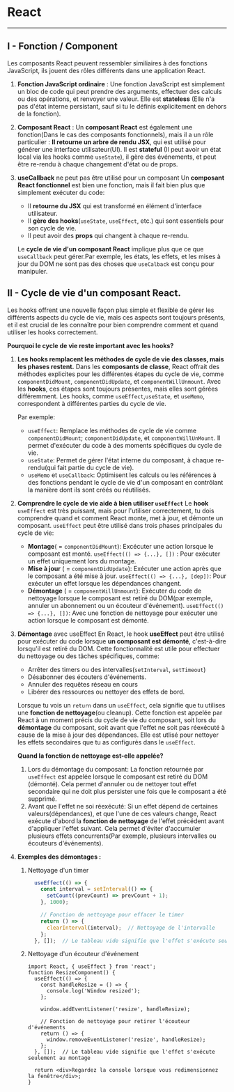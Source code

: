 # React
****
## I - Fonction / Component
Les composants React peuvent ressembler similiaires à des fonctions JavaScript, ils jouent des rôles différents dans une application React.

1. **Fonction JavaScript ordinaire** :
    Une fonction JavaScript est simplement un bloc de code qui peut prendre des arguments, effectuer des calculs ou des opérations, et renvoyer une valeur. 
    Elle est **stateless** (Elle n'a pas d'état interne persistant, sauf si tu le définis explicitement en dehors de la fonction).
2. **Composant React** :
    Un **composant React** est également une fonction(Dans le cas des composants fonctionnels), mais il a un rôle particulier : **Il retourne un arbre de rendu JSX**, qui est utilisé pour générer une interface utilisateur(UI).
    Il est **stateful** (Il peut avoir un état local via les hooks comme ``useState``), il gère des événements, et peut être re-rendu à chaque changement d'état ou de props.
3. **useCallback** ne peut pas être utilisé pour un composant
    Un **composant React fonctionnel** est bien une fonction, mais il fait bien plus que simplement exécuter du code:
    * Il **retourne du JSX** qui est transformé en élément d'interface utilisateur.
    * Il **gère des hooks**(``useState``, ``useEffect``, etc.) qui sont essentiels pour son cycle de vie.
    * Il peut avoir des **props** qui changent à chaque re-rendu.
    
    Le **cycle de vie d'un composant React** implique plus que ce que ``useCallback`` peut gérer.Par exemple, les états, les effets, et les mises à jour du DOM ne sont pas des choses que ``useCalback`` est conçu pour manipuler.

## II - Cycle de vie d'un composant React.
Les hooks offrent une nouvelle façon plus simple et flexible de gérer les différents aspects du cycle de vie, mais ces aspects sont toujours présents, et il est crucial de les connaître pour bien comprendre comment et quand utiliser les hooks correctement.

**Pourquoi le cycle de vie reste important avec les hooks?**
1. **Les hooks remplacent les méthodes de cycle de vie des classes, mais les phases restent.**
    Dans les **composants de classe**, React offrait des méthodes explicites pour les différentes étapes du cycle de vie, comme ``componentDidMount``, ``componentDidUpdate``, et ``componentWillUnmount``. Avec les **hooks**, ces étapes sont toujours présentes, mais elles sont gérées différemment. Les hooks, comme ``useEffect``,``useState``, et ``useMemo``, correspondent à différentes parties du cycle de vie.
    
    Par exemple:
    * ``useEffect``: Remplace les méthodes de cycle de vie comme ``componentDidMount``; ``componentDidUpdate``, et ``componentWillUnMount``. Il permet d'exécuter du code à des moments spécifiques du cycle de vie.
    * ``useState``: Permet de gérer l'état interne du composant, à chaque re-rendu(qui fait partie du cycle de vie).
    * ``useMemo`` et ``useCallback``: Optimisent les calculs ou les références à des fonctions pendant le cycle de vie d'un composant en contrôlant la manière dont ils sont créés ou réutilisés.
2. **Comprendre le cycle de vie aide à bien utiliser ``useEffect``**
    Le **hook** ``useEffect`` est très puissant, mais pour l'utiliser correctement, tu dois comprendre quand et comment React monte, met à jour, et démonte un composant. ``useEffect`` peut être utilisé dans trois phases principales du cycle de vie:
    * __Montage__( = ``componentDidMount``): Excécuter une action lorsque le composant est monté.
        ``useEffect(() => {...}, [])`` : Pour exécuter un effet uniquement lors du montage.
    * __Mise à jour__ ( = ``componentDidUpdate``): Exécuter une action après que le composant a été mise à jour.
        ``useEffect(() => {...}, [dep])``: Pour exécuter un effet lorsque les dépendances changent.
    * __Démontage__ ( = ``componentWillUnmount``): Exécuter du code de nettoyage lorsque le composant est retiré du DOM(par exemple, annuler un abonnement ou un écouteur d'événement).
        ``useEffect(() => {...}, [])``: Avec une fonction de nettoyage pour exécuter une action lorsque le composant est démonté.
3. **Démontage** avec useEffect
    En React, le hook __useEffect__ peut être utilisé pour exécuter du code lorsque **un composant est démonté**, c'est-à-dire lorsqu'il est retiré du DOM. Cette fonctionnalité est utile pour effectuer du nettoyage ou des tâches spécifiques, comme:
    * Arrêter des timers ou des intervalles(``setInterval``, ``setTimeout``)
    * Désabonner des écouters d'événements.
    * Annuler des requêtes réseau en cours
    * Libérer des ressources ou nettoyer des effets de bord.
   
     Lorsque tu vois un ``return`` dans un ``useEffect``, cela signifie que tu utilises une **fonction de nettoyage**(ou cleanup). Cette fonction est appelée par React à un moment précis du cycle de vie du composant, soit lors du **démontage** du composant, soit avant que l'effet ne soit pas réexécuté à cause de la mise à jour des dépendances. Elle est utlisé pour nettoyer les effets secondaires que tu as configurés dans le ``useEffect``.
    
    **Quand la fonction de nettoyage est-elle appelée?**
    1. Lors du démontage du composant:
        La fonction retournée par ``useEffect`` est appelée lorsque le composant est retiré du DOM (démonté). Cela permet d'annuler ou de nettoyer tout effet secondaire qui ne doit plus persister une fois que le composant a été supprimé.
    2. Avant que l'effet ne soi réexécuté:
        Si un effet dépend de certaines valeurs(dépendances), et que l'une de ces valeurs change, React exécute d'abord la **fonction de nettoyage** de l'effet précédent avant d'appliquer l'effet suivant.
        Cela permet d'éviter d'accumuler plusieurs effets concurrents(Par exemple, plusieurs intervalles ou écouteurs d'événements).

4. **Exemples des démontages :**
    1. Nettoyage d'un timer
        ````JavaScript
          useEffect(() => {
            const interval = setInterval(() => {
              setCount((prevCount) => prevCount + 1);
            }, 1000);
        
            // Fonction de nettoyage pour effacer le timer
            return () => {
              clearInterval(interval);  // Nettoyage de l'intervalle
            };
          }, []);  // Le tableau vide signifie que l'effet s'exécute seulement au montage
        ````
    2. Nettoyage d'un écouteur d'événement
        ````JS
        import React, { useEffect } from 'react';
        function ResizeComponent() {
          useEffect(() => {
            const handleResize = () => {
              console.log('Window resized');
            };
        
            window.addEventListener('resize', handleResize);
        
            // Fonction de nettoyage pour retirer l'écouteur d'événements
            return () => {
              window.removeEventListener('resize', handleResize);
            };
          }, []);  // Le tableau vide signifie que l'effet s'exécute seulement au montage
        
          return <div>Regardez la console lorsque vous redimensionnez la fenêtre</div>;
        }
        ````
    


    


